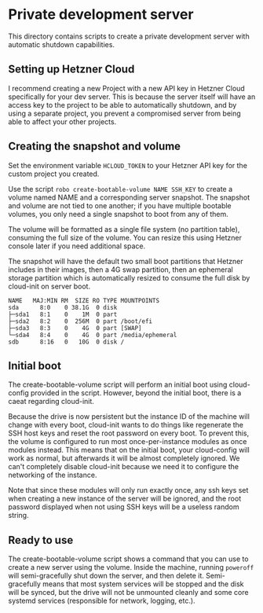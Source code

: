 # Private development server

This directory contains scripts to create a private development server with automatic shutdown capabilities.

## Setting up Hetzner Cloud

I recommend creating a new Project with a new API key in Hetzner Cloud specifically for your dev server. This is because the server itself will have an access key to the project to be able to automatically shutdown, and by using a separate project, you prevent a compromised server from being able to affect your other projects.

## Creating the snapshot and volume

Set the environment variable `HCLOUD_TOKEN` to your Hetzner API key for the custom project you created.

Use the script `robo create-bootable-volume NAME SSH_KEY` to create a volume named NAME and a corresponding server snapshot. The snapshot and volume are not tied to one another; if you have multiple bootable volumes, you only need a single snapshot to boot from any of them.

The volume will be formatted as a single file system (no partition table), consuming the full size of the volume. You can resize this using Hetzner console later if you need additional space.

The snapshot will have the default two small boot partitions that Hetzner includes in their images, then a 4G swap partition, then an ephemeral storage partition which is automatically resized to consume the full disk by cloud-init on server boot.

```
NAME   MAJ:MIN RM  SIZE RO TYPE MOUNTPOINTS
sda      8:0    0 38.1G  0 disk
├─sda1   8:1    0    1M  0 part
├─sda2   8:2    0  256M  0 part /boot/efi
├─sda3   8:3    0    4G  0 part [SWAP]
└─sda4   8:4    0    4G  0 part /media/ephemeral
sdb      8:16   0   10G  0 disk /
```

## Initial boot

The create-bootable-volume script will perform an initial boot using cloud-config provided in the script. However, beyond the initial boot, there is a caeat regarding cloud-init.

Because the drive is now persistent but the instance ID of the machine will change with every boot, cloud-init wants to do things like regenerate the SSH host keys and reset the root password on every boot. To prevent this, the volume is configured to run most once-per-instance modules as once modules instead. This means that on the initial boot, your cloud-config will work as normal, but afterwards it will be almost completely ignored. We can't completely disable cloud-init because we need it to configure the networking of the instance.

Note that since these modules will only run exactly once, any ssh keys set when creating a new instance of the server will be ignored, and the root password displayed when not using SSH keys will be a useless random string.

## Ready to use

The create-bootable-volume script shows a command that you can use to create a new server using the volume. Inside the machine, running `poweroff` will semi-gracefully shut down the server, and then delete it. Semi-gracefully means that most system services will be stopped and the disk will be synced, but the drive will not be unmounted cleanly and some core systemd services (responsible for network, logging, etc.).
